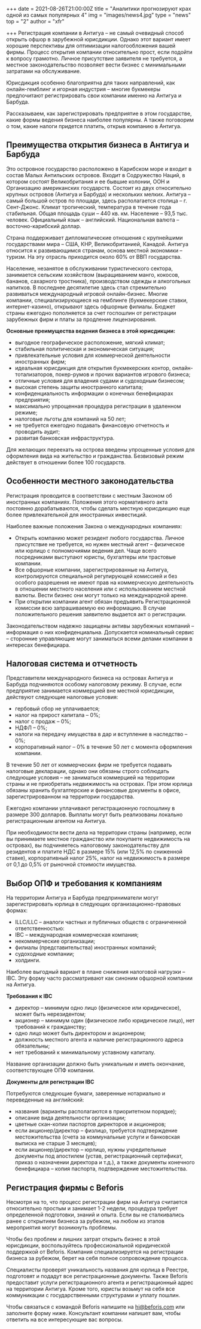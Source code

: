 +++
date = 2021-08-26T21:00:00Z
title = "Аналитики прогнозируют крах одной из самых популярных 4"
img = "images/news4.jpg"
type = "news"
top = "2"
author = "xfr"

+++
Регистрация компании в Антигуа – не самый очевидный способ открыть офшор в зарубежной юрисдикции. Однако этот вариант имеет хорошие перспективы для оптимизации налогообложения вашей фирмы. Процесс открытия компании относительно прост, если подойти к вопросу грамотно. Личное присутствие заявителя не требуется, а местное законодательство позволяет вести бизнес с минимальными затратами на обслуживание.

Юрисдикция особенно благоприятна для таких направлений, как онлайн-гемблинг и игорная индустрия – многие букмекеры предпочитают регистрировать свои компании именно на Антигуа и Барбуда.

Рассказываем, как зарегистрировать предприятие в этом государстве, какие формы ведения бизнеса наиболее популярны. А также поговорим о том, какие налоги придется платить, открыв компанию в Антигуа.

## **Преимущества открытия бизнеса в Антигуа и Барбуда**

Это островное государство расположено в Карибском море и входит в состав Малых Антильских островов. Входит в Содружество Наций, в котором состоят Великобритания и ее бывшие колонии, ООН и Организацию американских государств. Состоит из двух относительно крупных островов (Антигуа и Барбуда) и нескольких мелких. Антигуа – самый большой остров по площади, здесь располагается столица – г. Сент-Джонс. Климат тропический, температура в течение года стабильная. Общая площадь суши – 440 кв. км. Население – 93,5 тыс. человек. Официальный язык – английский. Национальная валюта – восточно-карибский доллар.

Страна поддерживает дипломатические отношения с крупнейшими государствами мира – США, КНР, Великобританией, Канадой. Антигуа относится к развивающимся странам, основа местной экономики – туризм. На эту отрасль приходится около 60% от ВВП государства.

Население, незанятое в обслуживании туристического сектора, занимается сельским хозяйством (выращиванием манго, кокосов, бананов, сахарного тростника), производством одежды и алкогольных напитков. В последнее десятилетие здесь стал стремительно развиваться международный игровой онлайн-бизнес. Многие компании, специализирующиеся на гемблинге (букмекерские ставки, интернет-казино), открывают здесь офшорные филиалы. Бюджет страны ежегодно пополняется за счет госпошлин от регистрации зарубежных фирм и платы за продление лицензирования.

**Основные преимущества ведения бизнеса в этой юрисдикции:**

* выгодное географическое расположение, мягкий климат;
* стабильная политическая и экономическая ситуация;
* привлекательные условия для коммерческой деятельности иностранных фирм;
* идеальная юрисдикция для открытия букмекерских контор, онлайн-тотализаторов, покер-румов и прочих вариантов игрового бизнеса;
* отличные условия для владения судами и судоходным бизнесом;
* высокая степень защиты иностранного капитала;
* конфиденциальность информации о конечных бенефициарах предприятия;
* максимально упрощенная процедура регистрации в удаленном режиме;
* налоговые льготы для компаний на 50 лет;
* не требуется ежегодно подавать финансовую отчетность и проводить аудит;
* развитая банковская инфраструктура.

Для желающих переехать на острова введены упрощенные условия для оформления вида на жительство и гражданства. Безвизовый режим действует в отношении более 100 государств.

## **Особенности местного законодательства**

Регистрация проводится в соответствии с местным Законом об иностранных компаниях. Положения этого нормативного акта постоянно дорабатываются, чтобы сделать местную юрисдикцию еще более привлекательной для иностранных инвестиций.

Наиболее важные положения Закона о международных компаниях:

* Открыть компанию может резидент любого государства. Личное присутствие не требуется, но нужен местный агент – физическое или юрлицо с полномочиями ведения дел. Чаще всего посредниками выступают юристы, бухгалтеры или трастовые компании.
* Все офшорные компании, зарегистрированные на Антигуа, контролируются специальной регулирующей комиссией и без особого разрешения не имеют прав на коммерческую деятельность в отношении местного населения или с использованием местной валюты. Вести бизнес они могут только на международной арене.
* При открытии компании агент обязан предъявить Регистрационной комиссии всю запрашиваемую ею информацию. В случае положительного решения заявителю выдается акт о регистрации.

Законодательством надежно защищены активы зарубежных компаний – информация о них конфиденциальна. Допускается номинальный сервис – сторонние управляющие могут заниматься всеми делами компании в интересах бенефициара.

## **Налоговая система и отчетность**

Представители международного бизнеса на островах Антигуа и Барбуда подчиняются особому налоговому режиму. В случае, если предприятие занимается коммерцией вне местной юрисдикции, действуют следующие налоговые условия:

* гербовый сбор не уплачивается;
* налог на прирост капитала – 0%;
* налог с продаж – 0%;
* НДФЛ – 0%;
* налоги на передачу имущества в дар и вступление в наследство – 0%;
* корпоративный налог – 0% в течение 50 лет с момента оформления компании.

В течение 50 лет от коммерческих фирм не требуется подавать налоговые декларации, однако они обязаны строго соблюдать следующие условия – не заниматься коммерцией на территории страны и не приобретать недвижимость на островах. При этом юрлица обязаны хранить бухгалтерские и финансовые документы в офисе, зарегистрированном на территории государства.

Ежегодно компании уплачивают регистрационную госпошлину в размере 300 долларов. Выплаты могут быть реализованы локально регистрационным агентом на Антигуа.

При необходимости вести дела на территории страны (например, если вы принимаете местное гражданство или покупаете недвижимость на островах), вы подчиняетесь налоговому законодательству для резидентов и платите НДС в размере 15% (или 12,5% по сниженной ставке), корпоративный налог 25%, налог на недвижимость в размере от 0,1 до 0,5% от рыночной стоимости имущества.

## **Выбор ОПФ и требования к компаниям**

На территории Антигуа и Барбуда предприниматели могут зарегистрировать юрлица в следующих организационно-правовых формах:

* ILLC/LLC – аналоги частных и публичных обществ с ограниченной ответственностью:
* IBC – международная коммерческая компания;
* некоммерческие организации;
* филиалы (представительства) иностранных компаний;
* судоходные компании;
* холдинги.

Наиболее выгодный вариант в плане снижения налоговой нагрузки – IBC. Эту форму часто рассматривают как синоним офшорной компании на Антигуа.

**Требования к IBC**

* директор – минимум одно лицо (физическое или юридическое), может быть нерезидентом;
* акционер – минимум один (физическое либо юридическое лицо), нет требований к гражданству;
* одно лицо может быть директором и акционером;
* должность местного агента и наличие регистрационного адреса обязательны;
* нет требований к минимальному уставному капиталу.

Название организации должно быть уникальным и иметь окончание, соответствующее ОПФ компании.

**Документы для регистрации IBC**

Потребуются следующие бумаги, заверенные нотариально и переведенные на английский:

* названия (варианты располагаются в приоритетном порядке);
* описание вида деятельности организации;
* цветные скан-копии паспортов директоров и акционеров;
* если акционер/директор – физлицо, требуется подтверждение местожительства (счета за коммунальные услуги и банковская выписка не старше 3 месяцев);
* если акционер/директор – юрлицо, нужны учредительные документы под апостилем (устав, регистрационный сертификат, приказ о назначении директора и т.д.), а также документы конечного бенефициара – копия паспорта, подтверждение местожительства.

## **Регистрация фирмы с Beforis**

Несмотря на то, что процесс регистрации фирм на Антигуа считается относительно простым и занимает 1-2 недели, процедура требует определенной подготовки, знаний и опыта. Если вы не сталкивались ранее с открытием бизнеса за рубежом, на любом из этапов мероприятия могут возникнуть проблемы.

Чтобы без проблем и лишних затрат открыть бизнес в этой юрисдикции, воспользуйтесь профессиональной юридической поддержкой от Beforis. Компания специализируется на регистрации бизнеса за рубежом, берет на себя полное сопровождение процесса.

Специалисты проверят уникальность названия для юрлица в Реестре, подготовят и подадут все регистрационные документы. Также Beforis предоставит услуги регистрационного агента и регистрационный адрес на территории Антигуа. Кроме того, юристы возьмут на себя все коммуникации с государственными структурами и уплату пошлин.

Чтобы связаться с командой Beforis напишите на [hi@beforis.com](mailto:hi@beforis.com) или заполните форму ниже. Консультант компании напишет вам, чтобы ответить на все интересующие вас вопросы.